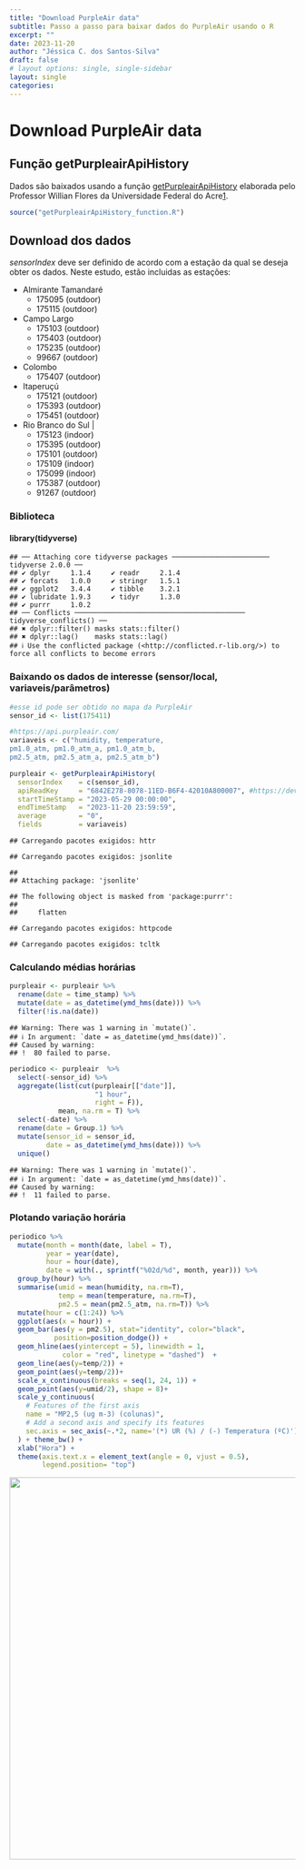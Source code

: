 ```yaml
---
title: "Download PurpleAir data"
subtitle: Passo a passo para baixar dados do PurpleAir usando o R
excerpt: ""
date: 2023-11-20
author: "Jéssica C. dos Santos-Silva"
draft: false
# layout options: single, single-sidebar
layout: single
categories:
---
```


# Download PurpleAir data  

## Função getPurpleairApiHistory
Dados são baixados usando a função [getPurpleairApiHistory](https://github.com/willianflores/getPurpleairApiHistory) elaborada pelo Professor Willian Flores da Universidade Federal do Acre[1](www.acrequalidadedoar.info).


```r
source("getPurpleairApiHistory_function.R")
```


## Download dos dados
*sensorIndex* deve ser definido de acordo com a estação da qual se deseja obter os dados. 
Neste estudo, estão incluidas as estações:

+ Almirante Tamandaré
    + 175095 (outdoor)
    + 175115 (outdoor)
+ Campo Largo
    + 175103 (outdoor)
    + 175403 (outdoor)
    + 175235 (outdoor)
    + 99667 (outdoor)
+ Colombo 
    + 175407 (outdoor)
+ Itaperuçú
    + 175121 (outdoor)
    + 175393 (outdoor)
    + 175451 (outdoor)
+ Rio Branco do Sul | 
    + 175123 (indoor)
    + 175395 (outdoor)
    + 175101 (outdoor)
    + 175109 (indoor)
    + 175099 (indoor)
    + 175387 (outdoor)
    + 91267 (outdoor)

### Biblioteca
#### library(tidyverse)


```
## ── Attaching core tidyverse packages ──────────────────────── tidyverse 2.0.0 ──
## ✔ dplyr     1.1.4     ✔ readr     2.1.4
## ✔ forcats   1.0.0     ✔ stringr   1.5.1
## ✔ ggplot2   3.4.4     ✔ tibble    3.2.1
## ✔ lubridate 1.9.3     ✔ tidyr     1.3.0
## ✔ purrr     1.0.2     
## ── Conflicts ────────────────────────────────────────── tidyverse_conflicts() ──
## ✖ dplyr::filter() masks stats::filter()
## ✖ dplyr::lag()    masks stats::lag()
## ℹ Use the conflicted package (<http://conflicted.r-lib.org/>) to force all conflicts to become errors
```


### Baixando os dados de interesse (sensor/local, variaveis/parâmetros)

```r
#esse id pode ser obtido no mapa da PurpleAir
sensor_id <- list(175411)

#https://api.purpleair.com/
variaveis <- c("humidity, temperature, 
pm1.0_atm, pm1.0_atm_a, pm1.0_atm_b,
pm2.5_atm, pm2.5_atm_a, pm2.5_atm_b")

purpleair <- getPurpleairApiHistory(
  sensorIndex    = c(sensor_id),
  apiReadKey     = "6842E278-8078-11ED-B6F4-42010A800007", #https://develop.purpleair.com/keys
  startTimeStamp = "2023-05-29 00:00:00",
  endTimeStamp   = "2023-11-20 23:59:59",
  average        = "0",
  fields         = variaveis)
```

```
## Carregando pacotes exigidos: httr
```

```
## Carregando pacotes exigidos: jsonlite
```

```
## 
## Attaching package: 'jsonlite'
```

```
## The following object is masked from 'package:purrr':
## 
##     flatten
```

```
## Carregando pacotes exigidos: httpcode
```

```
## Carregando pacotes exigidos: tcltk
```


### Calculando médias horárias

```r
purpleair <- purpleair %>%
  rename(date = time_stamp) %>%
  mutate(date = as_datetime(ymd_hms(date))) %>%
  filter(!is.na(date))
```

```
## Warning: There was 1 warning in `mutate()`.
## ℹ In argument: `date = as_datetime(ymd_hms(date))`.
## Caused by warning:
## !  80 failed to parse.
```

```r
periodico <- purpleair  %>%
  select(-sensor_id) %>%
  aggregate(list(cut(purpleair[["date"]], 
                     "1 hour",
                     right = F)), 
            mean, na.rm = T) %>%
  select(-date) %>%
  rename(date = Group.1) %>%
  mutate(sensor_id = sensor_id,
         date = as_datetime(ymd_hms(date))) %>%
  unique()
```

```
## Warning: There was 1 warning in `mutate()`.
## ℹ In argument: `date = as_datetime(ymd_hms(date))`.
## Caused by warning:
## !  11 failed to parse.
```


### Plotando variação horária

```r
periodico %>%
  mutate(month = month(date, label = T),
         year = year(date),
         hour = hour(date),
         date = with(., sprintf("%02d/%d", month, year))) %>%
  group_by(hour) %>%
  summarise(umid = mean(humidity, na.rm=T),
            temp = mean(temperature, na.rm=T),
            pm2.5 = mean(pm2.5_atm, na.rm=T)) %>%
  mutate(hour = c(1:24)) %>%
  ggplot(aes(x = hour)) +
  geom_bar(aes(y = pm2.5), stat="identity", color="black", 
           position=position_dodge()) +
  geom_hline(aes(yintercept = 5), linewidth = 1,
             color = "red", linetype = "dashed")  + 
  geom_line(aes(y=temp/2)) +  
  geom_point(aes(y=temp/2))+ 
  scale_x_continuous(breaks = seq(1, 24, 1)) +
  geom_point(aes(y=umid/2), shape = 8)+ 
  scale_y_continuous(
    # Features of the first axis
    name = "MP2,5 (ug m-3) (colunas)",
    # Add a second axis and specify its features
    sec.axis = sec_axis(~.*2, name='(*) UR (%) / (-) Temperatura (ºC)') 
  ) + theme_bw() +
  xlab("Hora") + 
  theme(axis.text.x = element_text(angle = 0, vjust = 0.5),
        legend.position= "top")
```

<img src="{{< blogdown/postref >}}index_files/figure-html/unnamed-chunk-5-1.png" width="672" />

##
